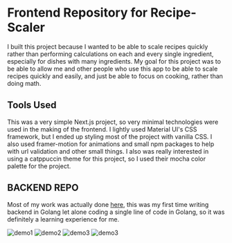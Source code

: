 # Frontend Repository for Recipe-Scaler

I built this project because I wanted to be able to scale recipes quickly rather than performing calculations on each and every single ingredient, especially for dishes with many ingredients. My goal for this project was to be able to allow me and other people who use this app to be able to scale recipes quickly and easily, and just be able to focus on cooking, rather than doing math.

## Tools Used

This was a very simple Next.js project, so very minimal technologies were used in the making of the frontend. I lightly used Material UI's CSS framework, but I ended up styling most of the project with vanilla CSS. I also used framer-motion for animations and small npm packages to help with url validation and other small things. I also was really interested in using a catppuccin theme for this project, so I used their mocha color palette for the project.

## BACKEND REPO

Most of my work was actually done [here](https://github.com/apolyeti/recipe-app), this was my first time writing backend in Golang let alone coding a single line of code in Golang, so it was definitely a learning experience for me.

![demo1](https://cdn.discordapp.com/attachments/685747553815625760/1260353893158617128/image.png?ex=668f0388&is=668db208&hm=e861a0ca7123d93cce0c0636a975adb0a7364898c03e024ec2e64934a39563de&)
![demo2](https://cdn.discordapp.com/attachments/685747553815625760/1260353949773336606/image.png?ex=668f0395&is=668db215&hm=aba77c140fe371be3d27cb3c930e70be87d095f459c7b7708e05e94bd21947f9&)
![demo3](https://cdn.discordapp.com/attachments/685747553815625760/1260354052588568648/image.png?ex=668f03ae&is=668db22e&hm=fa10765a68aa4c36596ba93202329547766100bc69b63e4b557eb4dba3cd4d0a&)
![demo3](https://cdn.discordapp.com/attachments/685747553815625760/1260354111631659089/image.png?ex=668f03bc&is=668db23c&hm=8b62b97d132da49961a2fa051b8b317bc7ac3fee4f4e2da25e366f5a2c19c4d1&)
